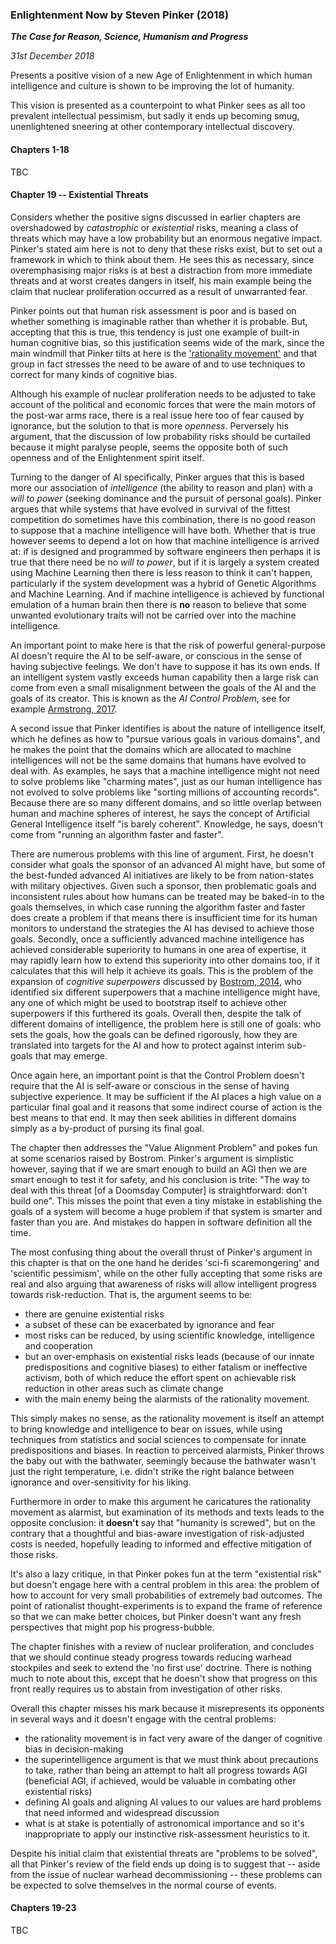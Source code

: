 ### Enlightenment Now by Steven Pinker (2018)

_**The Case for Reason, Science, Humanism and Progress**_

_31st December 2018_

Presents a positive vision of a new Age of Enlightenment in which human intelligence and culture is shown to be improving the lot of humanity.

This vision is presented as a counterpoint to what Pinker sees as all too prevalent intellectual pessimism, but sadly it ends up becoming smug, unenlightened sneering at other contemporary intellectual discovery.

#### Chapters 1-18

TBC

#### Chapter 19 -- Existential Threats

Considers whether the positive signs discussed in earlier chapters are overshadowed by *catastrophic* or *existential* risks, meaning a class of threats which may have a low probability but an enormous negative impact. Pinker's stated aim here is not to deny that these risks exist, but to set out a framework in which to think about them. He sees this as necessary, since overemphasising major risks is at best a distraction from more immediate threats and at worst creates dangers in itself, his main example being the claim that nuclear proliferation occurred as a result of unwarranted fear.

Pinker points out that human risk assessment is poor and is based on whether something is imaginable rather than whether it is probable. But, accepting that this is true, this tendency is just one example of built-in human cognitive bias, so this justification seems wide of the mark, since the main windmill that Pinker tilts at here is the ['rationality movement'](https://www.lesswrong.com/) and that group in fact stresses the need to be aware of and to use techniques to correct for many kinds of cognitive bias.

Although his example of nuclear proliferation needs to be adjusted to take account of the political and economic forces that were the main motors of the post-war arms race, there is a real issue here too of fear caused by ignorance, but the solution to that is more *openness*. Perversely his argument, that the discussion of low probability risks should be curtailed because it might paralyse people, seems the opposite both of such openness and of the Enlightenment spirit itself.

Turning to the danger of AI specifically, Pinker argues that this is based more our association of *intelligence* (the ability to reason and plan) with a *will to power* (seeking dominance and the pursuit of personal goals). Pinker argues that while systems that have evolved in survival of the fittest competition do sometimes have this combination, there is no good reason to suppose that a machine intelligence will have both. Whether that is true however seems to depend a lot on how that machine intelligence is arrived at: if is designed and programmed by software engineers then perhaps it is true that there need be no *will to power*, but if it is largely a system created using Machine Learning then there is less reason to think it can't happen, particularly if the system development was a hybrid of Genetic Algorithms and Machine Learning. And if machine intelligence is achieved by functional emulation of a human brain then there is **no** reason to believe that some unwanted evolutionary traits will not be carried over into the machine intelligence.

An important point to make here is that the risk of powerful general-purpose AI doesn't require the AI to be self-aware, or conscious in the sense of having subjective feelings. We don't have to suppose it has its own ends. If an intelligent system vastly exceeds human capability then a large risk can come from even a small misalignment between the goals of the AI and the goals of its creator. This is known as the *AI Control Problem*, see for example [Armstrong, 2017](20181229_armstrong_ai_toy_control.md).

A second issue that Pinker identifies is about the nature of intelligence itself, which he defines as how to "pursue various goals in various domains", and he makes the point that the domains which are allocated to machine intelligences will not be the same domains that humans have evolved to deal with. As examples, he says that a machine intelligence might not need to solve problems like "charming mates", just as our human intelligence has not evolved to solve problems like "sorting millions of accounting records". Because there are so many different domains, and so little overlap between human and machine spheres of interest, he says the concept of Artificial General Intelligence itself "is barely coherent". Knowledge, he says, doesn't come from "running an algorithm faster and faster".

There are numerous problems with this line of argument. First, he doesn't consider what goals the sponsor of an advanced AI might have, but some of the best-funded advanced AI initiatives are likely to be from nation-states with military objectives. Given such a sponsor, then problematic goals and inconsistent rules about how humans can be treated may be baked-in to the goals themselves, in which case running the algorithm faster and faster does create a problem if that means there is insufficient time for its human monitors to understand the strategies the AI has devised to achieve those goals. Secondly, once a sufficiently advanced machine intelligence has achieved considerable superiority to humans in one area of expertise, it may rapidly learn how to extend this superiority into other domains too, if it calculates that this will help it achieve its goals. This is the problem of the expansion of _cognitive superpowers_ discussed by [Bostrom, 2014](20181228_superintelligence_bostrom.md), who identified six different superpowers that a machine intelligence might have, any one of which might be used to bootstrap itself to achieve other superpowers if this furthered its goals. Overall then, despite the talk of different domains of intelligence, the problem here is still one of goals: who sets the goals, how the goals can be defined rigorously, how they are translated into targets for the AI and how to protect against interim sub-goals that may emerge.

Once again here, an important point is that the Control Problem doesn't require that the AI is self-aware or conscious in the sense of having subjective experience. It may be sufficient if the AI places a high value on a particular final goal and it reasons that some indirect course of action is the best means to that end. It may then seek abilities in different domains simply as a by-product of pursing its final goal.

The chapter then addresses the "Value Alignment Problem" and pokes fun at some scenarios raised by Bostrom. Pinker's argument is simplistic however, saying that if we are smart enough to build an AGI then we are smart enough to test it for safety, and his conclusion is trite: "The way to deal with this threat [of a Doomsday Computer] is straightforward: don’t build one". This misses the point that even a tiny mistake in establishing the goals of a system will become a huge problem if that system is smarter and faster than you are. And mistakes do happen in software definition all the time.

The most confusing thing about the overall thrust of Pinker's argument in this chapter is that on the one hand he derides 'sci-fi scaremongering' and 'scientific pessimism', while on the other fully accepting that some risks are real and also arguing that awareness of risks will allow intelligent progress towards risk-reduction. That is, the argument seems to be:

* there are genuine existential risks
* a subset of these can be exacerbated by ignorance and fear
* most risks can be reduced, by using scientific knowledge, intelligence and cooperation
* but an over-emphasis on existential risks leads (because of our innate predispositions and cognitive biases) to either fatalism or ineffective activism, both of which reduce the effort spent on achievable risk reduction in other areas such as climate change
* with the main enemy being the alarmists of the rationality movement.

This simply makes no sense, as the rationality movement is itself an attempt to bring knowledge and intelligence to bear on issues, while using techniques from statistics and social sciences to compensate for innate predispositions and biases. In reaction to perceived alarmists, Pinker throws the baby out with the bathwater, seemingly because the bathwater wasn't just the right temperature, i.e. didn't strike the right balance between ignorance and over-sensitivity for his liking.

Furthermore in order to make this argument he caricatures the rationality movement as alarmist, but examination of its methods and texts leads to the opposite conclusion: it **doesn't** say that "humanity is screwed", but on the contrary that a thoughtful and bias-aware investigation of risk-adjusted costs is needed, hopefully leading to informed and effective mitigation of those risks.

It's also a lazy critique, in that Pinker pokes fun at the term "existential risk" but doesn't engage here with a central problem in this area: the problem of how to account for very small probabilities of extremely bad outcomes. The point of rationalist thought-experiments is to expand the frame of reference so that we can make better choices, but Pinker doesn't want any fresh perspectives that might pop his progress-bubble.

The chapter finishes with a review of nuclear proliferation, and concludes that we should continue steady progress towards reducing warhead stockpiles and seek to extend the 'no first use' doctrine. There is nothing much to note about this, except that he doesn't show that progress on this front really requires us to abstain from investigation of other risks.

Overall this chapter misses his mark because it misrepresents its opponents in several ways and it doesn't engage with the central problems:

* the rationality movement is in fact very aware of the danger of cognitive bias in decision-making
* the superintelligence argument is that we must think about precautions to take, rather than being an attempt to halt all progress towards AGI (beneficial AGI, if achieved, would be valuable in combating other existential risks)
* defining AI goals and aligning AI values to our values are hard problems that need informed and widespread discussion
* what is at stake is potentially of astronomical importance and so it's inappropriate to apply our instinctive risk-assessment heuristics to it.

Despite his initial claim that existential threats are "problems to be solved", all that Pinker's review of the field ends up doing is to suggest that -- aside from the issue of nuclear warhead decommissioning -- these problems can be expected to solve themselves in the normal course of events.

#### Chapters 19-23

TBC

